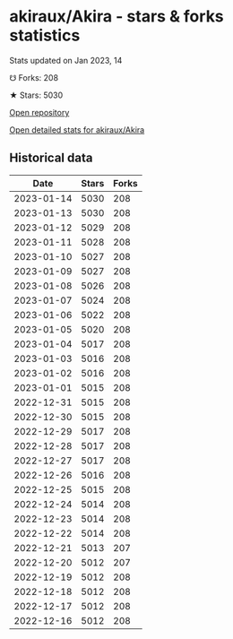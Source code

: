 # akiraux/Akira - stars & forks statistics

Stats updated on Jan 2023, 14

☋ Forks: 208

★ Stars: 5030

[Open repository](https://github.com/akiraux/Akira)

[Open detailed stats for akiraux/Akira](https://reviewgithub.com/rep/akiraux/Akira)

## Historical data
| Date | Stars | Forks |
|------|-------|-------|
| 2023-01-14 | 5030 | 208 | 
| 2023-01-13 | 5030 | 208 | 
| 2023-01-12 | 5029 | 208 | 
| 2023-01-11 | 5028 | 208 | 
| 2023-01-10 | 5027 | 208 | 
| 2023-01-09 | 5027 | 208 | 
| 2023-01-08 | 5026 | 208 | 
| 2023-01-07 | 5024 | 208 | 
| 2023-01-06 | 5022 | 208 | 
| 2023-01-05 | 5020 | 208 | 
| 2023-01-04 | 5017 | 208 | 
| 2023-01-03 | 5016 | 208 | 
| 2023-01-02 | 5016 | 208 | 
| 2023-01-01 | 5015 | 208 | 
| 2022-12-31 | 5015 | 208 | 
| 2022-12-30 | 5015 | 208 | 
| 2022-12-29 | 5017 | 208 | 
| 2022-12-28 | 5017 | 208 | 
| 2022-12-27 | 5017 | 208 | 
| 2022-12-26 | 5016 | 208 | 
| 2022-12-25 | 5015 | 208 | 
| 2022-12-24 | 5014 | 208 | 
| 2022-12-23 | 5014 | 208 | 
| 2022-12-22 | 5014 | 208 | 
| 2022-12-21 | 5013 | 207 | 
| 2022-12-20 | 5012 | 207 | 
| 2022-12-19 | 5012 | 208 | 
| 2022-12-18 | 5012 | 208 | 
| 2022-12-17 | 5012 | 208 | 
| 2022-12-16 | 5012 | 208 | 

